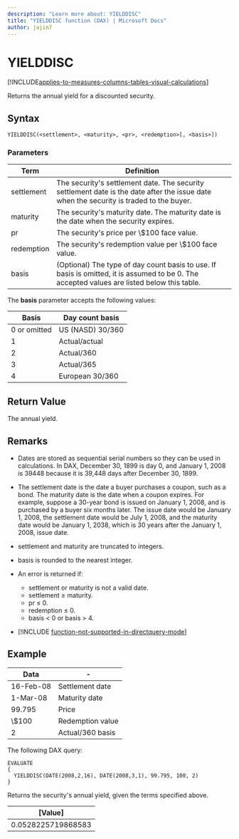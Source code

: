```yaml
---
description: "Learn more about: YIELDDISC"
title: "YIELDDISC function (DAX) | Microsoft Docs"
author: jajin7
---
```


# YIELDDISC

[!INCLUDE[applies-to-measures-columns-tables-visual-calculations](includes/applies-to-measures-columns-tables-visual-calculations.md)]

Returns the annual yield for a discounted security.

## Syntax

```dax
YIELDDISC(<settlement>, <maturity>, <pr>, <redemption>[, <basis>])
```

### Parameters

|Term|Definition|  
|--------|--------------|  
|settlement|The security's settlement date. The security settlement date is the date after the issue date when the security is traded to the buyer.|
|maturity|The security's maturity date. The maturity date is the date when the security expires.|
|pr|The security's price per \\$100 face value.|
|redemption|The security's redemption value per \\$100 face value.|
|basis|(Optional) The type of day count basis to use. If basis is omitted, it is assumed to be 0. The accepted values are listed below this table.|

The **basis** parameter accepts the following values:

| **Basis**    | **Day count basis** |
| ------------ | ------------------- |
| 0 or omitted | US (NASD) 30/360    |
| 1            | Actual/actual       |
| 2            | Actual/360          |
| 3            | Actual/365          |
| 4            | European 30/360     |

## Return Value

The annual yield.

## Remarks

- Dates are stored as sequential serial numbers so they can be used in calculations. In DAX, December 30, 1899 is day 0, and January 1, 2008 is 39448 because it is 39,448 days after December 30, 1899.

- The settlement date is the date a buyer purchases a coupon, such as a bond. The maturity date is the date when a coupon expires. For example, suppose a 30-year bond is issued on January 1, 2008, and is purchased by a buyer six months later. The issue date would be January 1, 2008, the settlement date would be July 1, 2008, and the maturity date would be January 1, 2038, which is 30 years after the January 1, 2008, issue date.

- settlement and maturity are truncated to integers.

- basis is rounded to the nearest integer.

- An error is returned if:
  - settlement or maturity is not a valid date.
  - settlement ≥ maturity.
  - pr ≤ 0.
  - redemption ≤ 0.
  - basis < 0 or basis > 4.

- [!INCLUDE [function-not-supported-in-directquery-mode](includes/function-not-supported-in-directquery-mode.md)]

## Example

| **Data**  |        -          |
| --------- | ---------------- |
| 16-Feb-08 | Settlement date  |
| 1-Mar-08  | Maturity date    |
| 99.795    | Price            |
| \\$100      | Redemption value |
| 2         | Actual/360 basis |

The following DAX query:

```dax
EVALUATE
{
  YIELDDISC(DATE(2008,2,16), DATE(2008,3,1), 99.795, 100, 2)
}
```

Returns the security's annual yield, given the terms specified above.

| **[Value]**      |
| ------------------ |
| 0.0528225719868583 |
